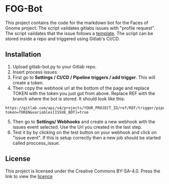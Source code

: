 # FOG-Bot
This project contains the code for the markdown bot for the Faces of Gnome project. The script vaildates gitlabs issues with "profile request". The script vaildates that the issue follows a [template](https://gitlab.gnome.org/Teams/Engagement/websites/people-of-gnome/-/blob/master/_data/member-template.yml). The script can be stored inside a repo and triggered using Gitlab's CI/CD.

## Installation
1. Upload gitlab-bot.py to your Gitlab repo.
2. Insert process issues 
3. First go to <b>Settings / CI/CD / Pipeline triggers / add trigger</b>. This will create a token.
4. Then copy the webhook url at the bottom of the page and replace TOKEN with the token you just got from above. Replace REF with the branch where the bot is stored. It should look like this:
```
https://gitlab.com/api/v4/projects/YOUR_PROJECT_ID/ref/REF/trigger/pipeline?token=TOKEN&variables[ISSUE_BOT]=true
```
5. Then go to <b>Settings/ Webhooks</b> and create a new webhook with the issues event selected. Use the Url you created in the last step.
6. Test it by by clicking on the test button on your webhook and click on "issue event". If this is setup correctly then a new job should be started called proccess_issue.

## License
This project is licensed under the Creative Commons BY-SA-4.0. Press the link to view the [licence](https://github.com/PanicAtTheKernal/fog-bot/blob/main/LICENCE)
